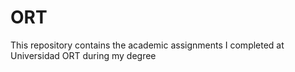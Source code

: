 # ORT
This repository contains the academic assignments I completed at Universidad ORT during my degree

